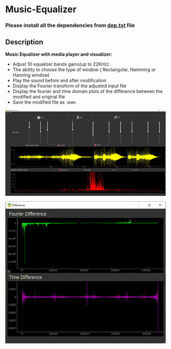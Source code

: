 # Music-Equalizer

### Please install all the dependencies from [dep.txt](dep.txt) file 
## Description
**Music Equalizer with media player and visualizer:**
* Adjust 10 equalizer bands gains(up to 22KHz) . 
* The ability to choose the type of window ( Rectangular, Hamming or Hanning window)
* Play the sound before and after modification
* Display the Fourier transform of the adjusted input file
* Display the fourier and time domain plots of the difference between the modified and original file
* Save the modified file  as .wav.

![window 1](screenshot1.png)

![window 1](icons/Equalizer2.png)
